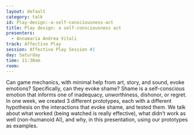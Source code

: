 ```yaml
---
layout: default
category: talk
id: Play-design:-a-self-consciousness-act
title: Play design: a self-consciousness act
presenters:
  - Annamaria Andrea Vitali
track: Affective Play
session: Affective Play Session #1
day: Saturday
time: 11:30am
room: 
---
```

Can game mechanics, with minimal help from art, story, and sound, evoke emotions? Specifically, can they evoke shame? Shame is a self-conscious emotion that informs one of inadequacy, unworthiness, dishonor, or regret. In one week, we created 3 different prototypes, each with a different hypothesis on the interactions that evoke shame, and tested them. We talk about what worked (being watched is really effective), what didn’t work as well (non-humanoid AI), and why, in this presentation, using our prototypes as examples.
